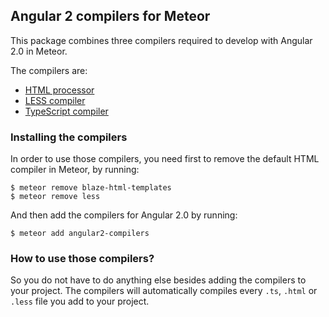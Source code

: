 ## Angular 2 compilers for Meteor

This package combines three compilers required to develop with Angular 2.0 in Meteor.

The compilers are: 
* [HTML processor](https://github.com/Urigo/meteor-static-html-compiler)
* [LESS compiler](https://github.com/Urigo/angular2-meteor/tree/master/atmosphere-packages/css-compiler)
* [TypeScript compiler](https://github.com/barbatus/typescript)

### Installing the compilers

In order to use those compilers, you need first to remove the default HTML compiler in Meteor, by running:
```
$ meteor remove blaze-html-templates
$ meteor remove less
```

And then add the compilers for Angular 2.0 by running:
```
$ meteor add angular2-compilers
```

### How to use those compilers?

So you do not have to do anything else besides adding the compilers to your project. 
The compilers will automatically compiles every `.ts`, `.html` or `.less` file you add to your project.
